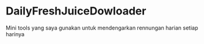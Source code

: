 # DailyFreshJuiceDowloader
Mini tools yang saya gunakan untuk mendengarkan rennungan harian setiap harinya
